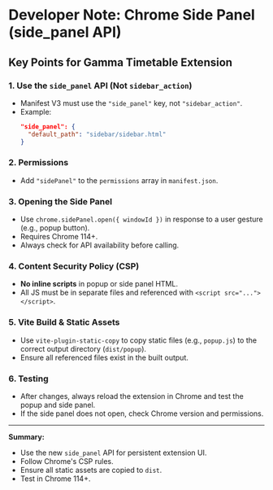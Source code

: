 # Developer Note: Chrome Side Panel (side_panel API)

## Key Points for Gamma Timetable Extension

### 1. Use the `side_panel` API (Not `sidebar_action`)

- Manifest V3 must use the `"side_panel"` key, not `"sidebar_action"`.
- Example:
  ```json
  "side_panel": {
    "default_path": "sidebar/sidebar.html"
  }
  ```

### 2. Permissions

- Add `"sidePanel"` to the `permissions` array in `manifest.json`.

### 3. Opening the Side Panel

- Use `chrome.sidePanel.open({ windowId })` in response to a user gesture (e.g., popup button).
- Requires Chrome 114+.
- Always check for API availability before calling.

### 4. Content Security Policy (CSP)

- **No inline scripts** in popup or side panel HTML.
- All JS must be in separate files and referenced with `<script src="..."></script>`.

### 5. Vite Build & Static Assets

- Use `vite-plugin-static-copy` to copy static files (e.g., `popup.js`) to the correct output directory (`dist/popup`).
- Ensure all referenced files exist in the built output.

### 6. Testing

- After changes, always reload the extension in Chrome and test the popup and side panel.
- If the side panel does not open, check Chrome version and permissions.

---

**Summary:**

- Use the new `side_panel` API for persistent extension UI.
- Follow Chrome's CSP rules.
- Ensure all static assets are copied to `dist`.
- Test in Chrome 114+.
